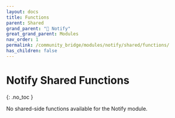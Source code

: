 ```yaml
---
layout: docs
title: Functions
parent: Shared
grand_parent: "🔔 Notify"
great_grand_parent: Modules
nav_order: 1
permalink: /community_bridge/modules/notify/shared/functions/
has_children: false
---
```


# Notify Shared Functions
{: .no_toc }

No shared-side functions available for the Notify module.
